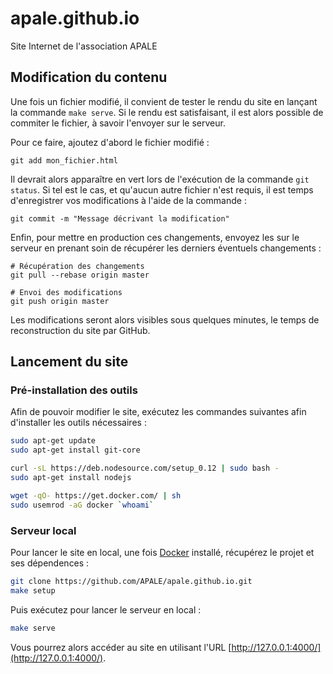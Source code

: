 # apale.github.io

Site Internet de l'association APALE

## Modification du contenu

Une fois un fichier modifié, il convient de tester le rendu du site en lançant la commande `make serve`. Si le rendu est
satisfaisant, il est alors possible de commiter le fichier, à savoir l'envoyer sur le serveur.

Pour ce faire, ajoutez d'abord le fichier modifié :

```
git add mon_fichier.html
```

Il devrait alors apparaître en vert lors de l'exécution de la commande `git status`. Si tel est le cas, et qu'aucun autre
fichier n'est requis, il est temps d'enregistrer vos modifications à l'aide de la commande :

```
git commit -m "Message décrivant la modification"
```

Enfin, pour mettre en production ces changements, envoyez les sur le serveur en prenant soin de récupérer les derniers
éventuels changements :

```
# Récupération des changements
git pull --rebase origin master

# Envoi des modifications
git push origin master
```

Les modifications seront alors visibles sous quelques minutes, le temps de reconstruction du site par GitHub.

## Lancement du site

### Pré-installation des outils

Afin de pouvoir modifier le site, exécutez les commandes suivantes afin d'installer les outils nécessaires :

``` sh
sudo apt-get update
sudo apt-get install git-core

curl -sL https://deb.nodesource.com/setup_0.12 | sudo bash -
sudo apt-get install nodejs

wget -qO- https://get.docker.com/ | sh
sudo usemrod -aG docker `whoami`
```

### Serveur local 

Pour lancer le site en local, une fois [Docker](https://docs.docker.com/) installé, récupérez le projet et ses dépendences :

``` sh
git clone https://github.com/APALE/apale.github.io.git
make setup
```

Puis exécutez pour lancer le serveur en local :

``` sh
make serve
```

Vous pourrez alors accéder au site en utilisant l'URL [http://127.0.0.1:4000/](http://127.0.0.1:4000/).
